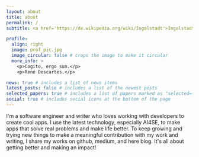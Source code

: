 ```yaml
---
layout: about
title: about
permalink: /
subtitle: <a href='https://de.wikipedia.org/wiki/Ingolstadt'>Ingolstadt</a>, Bavaria, Germany

profile:
  align: right
  image: prof_pic.jpg
  image_circular: false # crops the image to make it circular
  more_info: >
    <p>Cogito, ergo sum.</p>
    <p>René Descartes.</p>

news: true # includes a list of news items
latest_posts: false # includes a list of the newest posts
selected_papers: true # includes a list of papers marked as "selected={true}"
social: true # includes social icons at the bottom of the page
---
```


I'm a software engineer and writer who loves working with developers to create cool apps. I use the latest technology, especially AI4SE, to make apps that solve real problems and make life better. To keep growing and trying new things to make a meaningful contribution with my work and writing, I share my works on github, medium, and here blog. It's all about getting better and making an impact!
